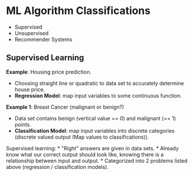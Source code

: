 # ML Algorithm Classifications
* Supervised
* Unsupervised
* Recommender Systems    

## Supervised Learning

__Example__: Housing price prediction. 
* Choosing straight line or quadratic to data set to accurately determine house price.
* __Regression Model__: map input variables to some continuous function. 

__Example 1__: Breast Cancer (malignant or benign?)
* Data set contains benign (vertical value == 0) and malignant (== 1) points.
* __Classification Model__: map input variables into discrete categories (discrete valued output (Map values to classifications)).

Supervised learning:
    * "Right" answers are given in data sets.
    * Already know what our correct output should look like, knowing there is a relationship between input and output.
    * Categorized into 2 problems listed above (regression / classification models).

